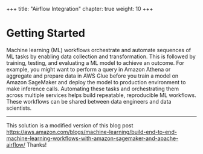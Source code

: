 +++
title: "Airflow Integration"
chapter: true
weight: 10
+++

# Getting Started

Machine learning (ML) workflows orchestrate and automate sequences of ML tasks by enabling data collection and transformation. This is followed by training, testing, and evaluating a ML model to achieve an outcome. For example, you might want to perform a query in Amazon Athena or aggregate and prepare data in AWS Glue before you train a model on Amazon SageMaker and deploy the model to production environment to make inference calls. Automating these tasks and orchestrating them across multiple services helps build repeatable, reproducible ML workflows. These workflows can be shared between data engineers and data scientists.

---------------

 This solution is a modified version of this blog post https://aws.amazon.com/blogs/machine-learning/build-end-to-end-machine-learning-workflows-with-amazon-sagemaker-and-apache-airflow/
 Thanks!
